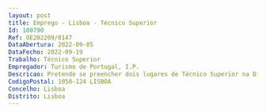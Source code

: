 ```yaml
--- 
layout: post
title: Emprego - Lisboa - Técnico Superior
Id: 100790
Ref: OE202209/0147
DataAbertura: 2022-09-05
DataFecho: 2022-09-19
Trabalho: Técnico Superior
Empregador: Turismo de Portugal, I.P.
Descricao: Pretende se preencher dois lugares de Técnico Superior na Direção Jurídica do Turismo de Portugal com recurso ao mecanismo de mobilidade interna, para o desempenho das seguintes funções Assessoria jurídica relacionada com as áreas de intervenção do Turismo de Portugal, I.P, acompanhamento de todas as matérias, com especial incidência nas seguintes   Gestão e acompanhamento dos financiamentos concedidos ao abrigo dos instrumentos de apoio financeiro geridos por este Instituto   Elaboração de projetos de regulamentos para a concessão de apoios financeiros ao investimento no turismo   Elaboração de clausulados contratuais   Análise e instrução de reclamações e recursos administrativos   Análise e propostas de decisão em matérias de gestão dos sistemas de incentivos.
CodigoPostal: 1050-124 LISBOA
Concelho: Lisboa
Distrito: Lisboa
--- 
```


